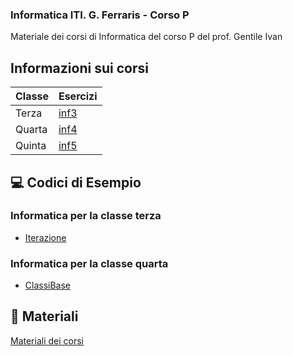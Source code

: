 ### Informatica ITI. G. Ferraris - Corso P
Materiale dei corsi di Informatica del corso P del prof. Gentile Ivan

## Informazioni sui corsi

| Classe    | Esercizi |
|--------   |----------|
| Terza     | [inf3](https://github.com/prof-gentile-i/inf3/tree/23-24) |
| Quarta    | [inf4](https://github.com/prof-gentile-i/inf4/tree/23-24) |
| Quinta    | [inf5](https://github.com/prof-gentile-i/inf5) |

## :computer: Codici di Esempio
### Informatica per la classe terza

- [Iterazione](https://github.com/prof-gentile-i/inf3/tree/23-24/Iterazione)

### Informatica per la classe quarta
- [ClassiBase](https://github.com/prof-gentile-i/inf4/tree/23-24/ClassiBase)
## :blue_book: Materiali

[Materiali dei corsi](https://github.com/prof-gentile-i/materiali)
